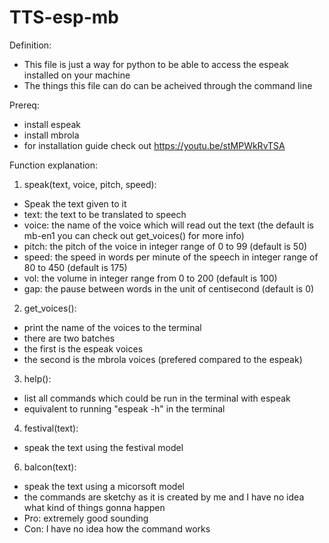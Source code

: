 # TTS-esp-mb
Definition:
- This file is just a way for python to be able to access the espeak installed on your machine 
- The things this file can do can be acheived through the command line

Prereq:
- install espeak
- install mbrola
- for installation guide check out <https://youtu.be/stMPWkRvTSA>


Function explanation:

1. speak(text, voice, pitch, speed):
  - Speak the text given to it
  - text: the text to be translated to speech
  - voice: the name of the voice which will read out the text
    (the default is mb-en1 you can check out get_voices() for more info)
  - pitch: the pitch of the voice in integer range of 0 to 99 (default is 50)
  - speed: the speed in words per minute of the speech in integer range of 80 to 450 (default is 175)
  - vol: the volume in integer range from 0 to 200 (default is 100)
  - gap: the pause between words in the unit of centisecond (default is 0)

2. get_voices():
  - print the name of the voices to the terminal
  - there are two batches 
  - the first is the espeak voices
  - the second is the mbrola voices (prefered compared to the espeak)

3. help():
  - list all commands which could be run in the terminal with espeak
  - equivalent to running "espeak -h" in the terminal

4. festival(text):
  - speak the text using the festival model

6. balcon(text):
  - speak the text using a micorsoft model
  - the commands are sketchy as it is created by me and I have no idea what kind of things gonna happen
  - Pro: extremely good sounding
  - Con: I have no idea how the command works
